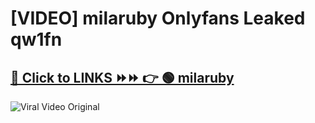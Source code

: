 
 # [VIDEO] milaruby Onlyfans Leaked qw1fn

## <h2><a href="https://clipsfans.com/milaruby&ref=git">🔗 Click to LINKS ⏩⏩ 👉 🟢 milaruby </a></h2>

<a href="https://clipsfans.com/milaruby&ref=git" rel="nofollow" data-target="animated-image.originalLink"><img src="https://i.ibb.co.com/xMMVF88/686577567.gif" alt="Viral Video Original" style="max-width: 100%; display: inline-block;" data-target="animated-image.originalImage"></a>

